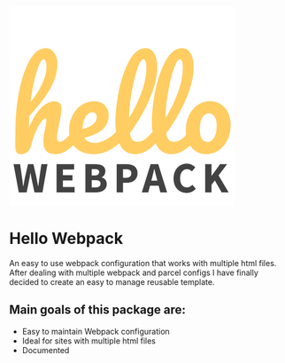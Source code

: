 
![Alt text](https://github.com/kevinletchford/hello-webpack/blob/master/logo.svg "Optional title")

# Hello Webpack
An easy to use webpack configuration that works with multiple html files. After dealing with multiple webpack and parcel configs I have finally decided to create an easy to manage reusable template. 

## Main goals of this package are:

-   Easy to maintain Webpack configuration
-   Ideal for sites with multiple html files
-   Documented